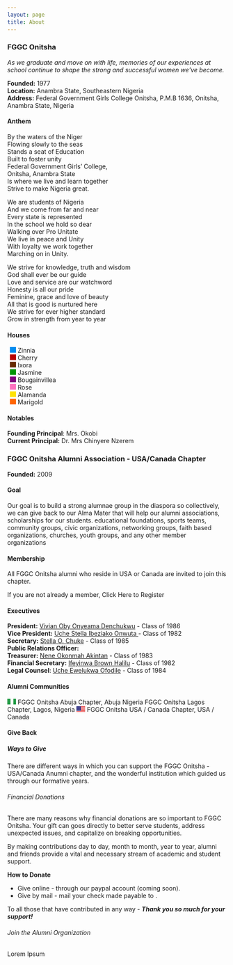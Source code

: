 ```yaml
---
layout: page
title: About
---
```


### FGGC Onitsha

*As we graduate and move on with life, memories of our experiences at school continue to shape the strong and successful women we've become.*

**Founded:** 1977  
**Location:** Anambra State, Southeastern Nigeria  
**Address:** Federal Government Girls College Onitsha, P.M.B 1636, Onitsha, Anambra State, Nigeria

#### Anthem
By the waters of the Niger  
Flowing slowly to the seas  
Stands a seat of Education   
Built to foster unity  
Federal Government Girls’ College,   
Onitsha, Anambra State  
Is where we live and learn together   
Strive to make Nigeria great.  

We are students of Nigeria  
And we come from far and near  
Every state is represented  
In the school we hold so dear  
Walking over Pro Unitate  
We live in peace and Unity  
With loyalty we work together  
Marching on in Unity.

We strive for knowledge, truth and wisdom  
God shall ever be our guide  
Love and service are our watchword  
Honesty is all our pride  
Feminine, grace and love of beauty  
All that is good is nurtured here  
We strive for ever higher standard  
Grow in strength from year to year  

#### Houses  
<img src="/images/blue.gif" width="20" height="13" alt="Blue"> Zinnia   
<img src="/images/red.gif" width="20" height="13" alt="Red"> Cherry    
<img src="/images/brown.gif" width="20" height="13" alt="Brown"> Ixora  
<img src="/images/green.gif" width="20" height="13" alt="Green"> Jasmine  
<img src="/images/purple.gif" width="20" height="13" alt="Purple"> Bougainvillea  
<img src="/images/pink.gif" width="20" height="13" alt="Rose"> Rose  
<img src="/images/yellow.gif" width="20" height="13" alt="Yellow"> Alamanda  
<img src="/images/orange.gif" width="20" height="13" alt="Orange"> Marigold 

#### Notables
**Founding Principal**: Mrs. Okobi  
**Current Principal:** Dr. Mrs Chinyere Nzerem   


### FGGC Onitsha Alumni Association - USA/Canada Chapter
**Founded:** 2009

#### Goal 

Our goal is to build a strong alumnae group in the diaspora so collectively, we can give back to our Alma Mater that will help our alumni associations, scholarships for our students. educational foundations, sports teams, community groups, civic organizations, networking groups, faith based organizations, churches, youth groups, and any other member organizations

#### Membership
All FGGC Onitsha alumni who reside in USA or Canada are invited to join this chapter.

If you are not already a member, Click Here to Register

#### Executives

**President:**  <a href="#mailto:vivian.onyeama@fggconitsha.com" class="email">Vivian Oby Onyeama Denchukwu</a> - Class of 1986  
**Vice President:** <a href="#mailto:stella.ibeziako@fggconitsha.com" class="email">Uche Stella Ibeziako Onwuta </a>- Class of 1982  
**Secretary:** <a href="#mailto:stella.chuke@fggconitsha.com" class="email">Stella O. Chuke</a> - Class of 1985  
**Public Relations Officer:**    
**Treasurer:** <a href="#mailto:nene.okonmah@fggconitsha.com" class="email">Nene Okonmah Akintan</a> - Class of 1983  
**Financial Secretary:** <a href="#mailto:ifeyinwa.brown@fggconitsha.com" class="email">Ifeyinwa Brown Halilu</a> - Class of 1982  
**Legal Counsel**: <a href="#mailto:uche.ewelukwa@fggconitsha.com" class="email">Uche Ewelukwa Ofodile</a> - Class of 1984


#### Alumni Communities
<img src="/images/nigflag.gif" width="20" height="13">   
FGGC Onitsha Abuja Chapter, Abuja Nigeria   
FGGC Onitsha Lagos Chapter, Lagos, Nigeria  

<img src="/images/usaflag.gif" width="20" height="13">   
FGGC Onitsha USA / Canada Chapter, USA / Canada

#### Give Back
##### Ways to Give
There are different ways in which you can support the FGGC Onitsha - USA/Canada Anumni chapter, and the wonderful institution which guided us through our formative years.

###### Financial Donations
There are many reasons why financial donations are so important to FGGC Onitsha. Your gift can goes directly to better serve students, address unexpected issues, and capitalize on breaking opportunities. 

By making contributions day to day, month to month, year to year, alumni and friends provide a vital and necessary stream of academic and student support.

**How to Donate**        
 
* Give online - through our paypal account (coming soon).  
* Give by mail - mail your check made payable to .

To all those that have contributed in any way - **_Thank you so much for your support!_**

###### Join the Alumni Organization
Lorem Ipsum
